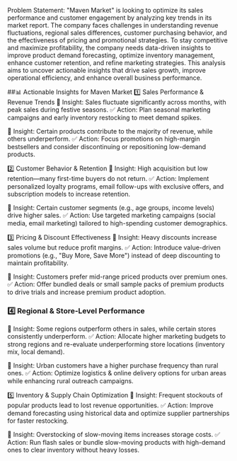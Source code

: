 Problem Statement:
"Maven Market" is looking to optimize its sales performance and customer engagement by analyzing key trends in its market report. 
The company faces challenges in understanding revenue fluctuations, regional sales differences, customer purchasing behavior, and the effectiveness of pricing and promotional strategies. 
To stay competitive and maximize profitability, the company needs data-driven insights to improve product demand forecasting, optimize inventory management, enhance customer retention, and refine marketing strategies. 
This analysis aims to uncover actionable insights that drive sales growth, improve operational efficiency, and enhance overall business performance.


##📊 Actionable Insights for Maven Market
1️⃣ Sales Performance & Revenue Trends
🔹 Insight: Sales fluctuate significantly across months, with peak sales during festive seasons.
✅ Action: Plan seasonal marketing campaigns and early inventory restocking to meet demand spikes.

🔹 Insight: Certain products contribute to the majority of revenue, while others underperform.
✅ Action: Focus promotions on high-margin bestsellers and consider discontinuing or repositioning low-demand products.

2️⃣ Customer Behavior & Retention
🔹 Insight: High acquisition but low retention—many first-time buyers do not return.
✅ Action: Implement personalized loyalty programs, email follow-ups with exclusive offers, and subscription models to increase retention.

🔹 Insight: Certain customer segments (e.g., age groups, income levels) drive higher sales.
✅ Action: Use targeted marketing campaigns (social media, email marketing) tailored to high-spending customer demographics.

3️⃣ Pricing & Discount Effectiveness
🔹 Insight: Heavy discounts increase sales volume but reduce profit margins.
✅ Action: Introduce value-driven promotions (e.g., "Buy More, Save More") instead of deep discounting to maintain profitability.

🔹 Insight: Customers prefer mid-range priced products over premium ones.
✅ Action: Offer bundled deals or small sample packs of premium products to drive trials and increase premium product adoption.

### 4️⃣ Regional & Store-Level Performance
🔹 Insight: Some regions outperform others in sales, while certain stores consistently underperform.
✅ Action: Allocate higher marketing budgets to strong regions and re-evaluate underperforming store locations (inventory mix, local demand).

🔹 Insight: Urban customers have a higher purchase frequency than rural ones.
✅ Action: Optimize logistics & online delivery options for urban areas while enhancing rural outreach campaigns.

5️⃣ Inventory & Supply Chain Optimization
🔹 Insight: Frequent stockouts of popular products lead to lost revenue opportunities.
✅ Action: Improve demand forecasting using historical data and optimize supplier partnerships for faster restocking.

🔹 Insight: Overstocking of slow-moving items increases storage costs.
✅ Action: Run flash sales or bundle slow-moving products with high-demand ones to clear inventory without heavy losses.

